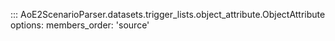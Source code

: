 ::: AoE2ScenarioParser.datasets.trigger_lists.object_attribute.ObjectAttribute
    options:
      members_order: 'source'